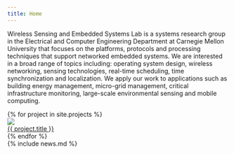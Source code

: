```yaml
---
title: Home
---
```



<div class="container">
    <div class="row  mb-4">
        <div class="col">
            <p>
                Wireless Sensing and Embedded Systems Lab is a systems research group in the Electrical and Computer
                Engineering Department at Carnegie Mellon University that focuses on the platforms, protocols and
                processing techniques that support networked embedded systems. We are interested in a broad range of
                topics including: operating system design, wireless networking, sensing technologies, real-time
                scheduling, time synchronization and localization. We apply our work to applications such as building
                energy management, micro-grid management, critical infrastructure monitoring, large-scale environmental
                sensing and mobile computing.
            </p>
        </div>
    </div>
    <div class="row mb-5">
        {% for project in site.projects %}
            <div class="col-md-4">
                <div class="project-item boxed">
                    <a href="{{ base.url }}{{ project.url }}">
                        <img src="{{ project.image }}"/>
                        <div class="project-title">
                            {{ project.title }}
                        </div>
                    </a>
                </div>
            </div>
        {% endfor %}
    </div>
    <div class="row">
        <div class="col" markdown="1" id="news-container">{% include news.md %}
</div>
    </div>
</div>
